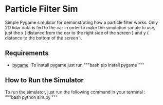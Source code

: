# Particle Filter Sim
Simple Pygame simulator for demonstrating how a particle filter works. Only 2D lidar data is fed to the car in order to make the simulation simple to use, just the x ( distance from the car to the right side of the screen ) and y ( distance to the bottom of the screen ). 

## Requirements
- [pygame](https://www.pygame.org/news)
-To install pygame just run 
"""bash
pip install pygame
"""

## How to Run the Simulator 
To run the simulator, just run the following command in your terminal  :
"""bash
python sim.py
"""
